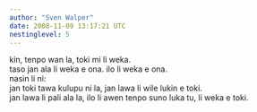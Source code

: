 ```yaml
---
author: "Sven Walper"
date: 2008-11-09 13:17:21 UTC
nestinglevel: 5
---
```

kin, tenpo wan la, toki mi li weka.  
taso jan ala li weka e ona. ilo li weka e ona.  
nasin li ni:  
jan toki tawa kulupu ni la, jan lawa li wile lukin e toki.  
jan lawa li pali ala la, ilo li awen tenpo suno luka tu, li weka e toki.